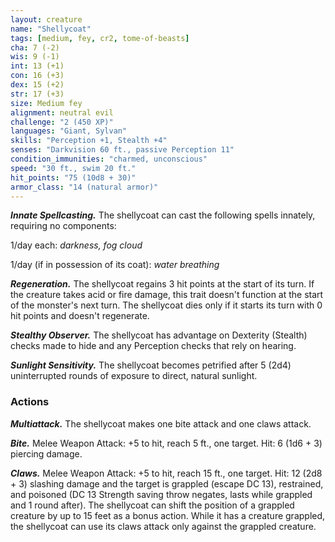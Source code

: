 ```yaml
---
layout: creature
name: "Shellycoat"
tags: [medium, fey, cr2, tome-of-beasts]
cha: 7 (-2)
wis: 9 (-1)
int: 13 (+1)
con: 16 (+3)
dex: 15 (+2)
str: 17 (+3)
size: Medium fey
alignment: neutral evil
challenge: "2 (450 XP)"
languages: "Giant, Sylvan"
skills: "Perception +1, Stealth +4"
senses: "Darkvision 60 ft., passive Perception 11"
condition_immunities: "charmed, unconscious"
speed: "30 ft., swim 20 ft."
hit_points: "75 (10d8 + 30)"
armor_class: "14 (natural armor)"
---
```


***Innate Spellcasting.*** The shellycoat can cast the following spells innately, requiring no components:

1/day each: <i>darkness, fog cloud</i>

1/day (if in possession of its coat): <i>water breathing</i>

***Regeneration.*** The shellycoat regains 3 hit points at the start of its turn. If the creature takes acid or fire damage, this trait doesn't function at the start of the monster's next turn. The shellycoat dies only if it starts its turn with 0 hit points and doesn't regenerate.

***Stealthy Observer.*** The shellycoat has advantage on Dexterity (Stealth) checks made to hide and any Perception checks that rely on hearing.

***Sunlight Sensitivity.*** The shellycoat becomes petrified after 5 (2d4) uninterrupted rounds of exposure to direct, natural sunlight.

### Actions

***Multiattack.*** The shellycoat makes one bite attack and one claws attack.

***Bite.*** Melee Weapon Attack: +5 to hit, reach 5 ft., one target. Hit: 6 (1d6 + 3) piercing damage.

***Claws.*** Melee Weapon Attack: +5 to hit, reach 15 ft., one target. Hit: 12 (2d8 + 3) slashing damage and the target is grappled (escape DC 13), restrained, and poisoned (DC 13 Strength saving throw negates, lasts while grappled and 1 round after). The shellycoat can shift the position of a grappled creature by up to 15 feet as a bonus action. While it has a creature grappled, the shellycoat can use its claws attack only against the grappled creature.

